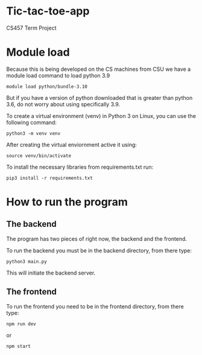 # Tic-tac-toe-app
CS457 Term Project

# Module load
Because this is being developed on the CS machines from CSU we have a module load command to load python 3.9
```
module load python/bundle-3.10
```

But if you have a version of python downloaded that is greater than python 3.6, do not worry about using specifically 3.9.

To create a virtual environment (venv) in Python 3 on Linux, you can use the following command:
```
python3 -m venv venv
```

After creating the virtual enviornment active it using:
```
source venv/bin/activate
```

To install the necessary libraries from requirements.txt run:
```
pip3 install -r requirements.txt
```


# How to run the program
## The backend
The program has two pieces of right now, the backend and the frontend.

To run the backend you must be in the backend directory, from there type:
```
python3 main.py
```

This will initiate the backend server.

## The frontend
To run the frontend you need to be in the frontend directory, from there type:
```
npm run dev
```

or

```
npm start
```

